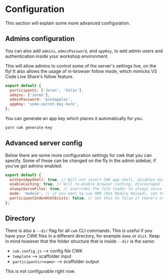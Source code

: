 # Configuration

This section will explain some more advanced configuration.

## Admins configuration

You can also add `admins`, `adminPassword`, and `appKey`, to add admin users and authentication inside your workshop environment.

This will allow admins to control some of the server's settings live, on the fly! It also allows the usage of in-browser follow mode, which mimicks VS Code Live Share's follow feature.

```js
export default {
  participants: ['Joren', 'Felix'],
  admins: ['Joren'],
  adminPassword: 'pineapples',
  appKey: 'some-secret-key-here',
};
```

You can generate an app key which places it automatically for you.

```sh
yarn cwk generate-key
```

## Advanced server config

Below there are some more configuration settings for cwk that you can specify. Some of these can be changed on the fly in the admin sidebar, if you've got admins enabled.

```js
export default {
  withoutAppShell: true, // Will not insert CWK app shell, disables most CWK features. Default false
  enableCaching: true, // Will re-enable browser caching, discouraged for workshops, and can break some of the CWK features like the file loader
  alwaysServeFiles: true, // overrides the file loader to always serve files to everyone
  mode: 'module', // if you want to use HMR (Hot Module Reload), set this to module and make sure participant index.js exports a template or DOM node.
  participantIndexHtmlExists: false, // Set this to false if there's no index.html for the participants. Will remove the "View" button in the participant views, because there is nothing to href to.
};
```

## Directory

There is also a `--dir` flag for all `cwk` CLI commands. This is useful if you have your CWK files in a different directory, for example `demo` or `dist`. Keep in mind however that the folder structure that is  inside `--dir` is the same:

- `cwk.config.js` --> config file CWK
- `template` --> scaffolder input
- `participants/<name>` --> scaffolder output

This is not configurable right now.

